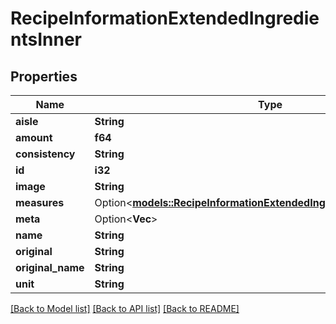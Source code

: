 # RecipeInformationExtendedIngredientsInner

## Properties

Name | Type | Description | Notes
------------ | ------------- | ------------- | -------------
**aisle** | **String** |  | 
**amount** | **f64** |  | 
**consistency** | **String** |  | 
**id** | **i32** |  | 
**image** | **String** |  | 
**measures** | Option<[**models::RecipeInformationExtendedIngredientsInnerMeasures**](RecipeInformation_extendedIngredients_inner_measures.md)> |  | [optional]
**meta** | Option<**Vec<String>**> |  | [optional]
**name** | **String** |  | 
**original** | **String** |  | 
**original_name** | **String** |  | 
**unit** | **String** |  | 

[[Back to Model list]](../README.md#documentation-for-models) [[Back to API list]](../README.md#documentation-for-api-endpoints) [[Back to README]](../README.md)


